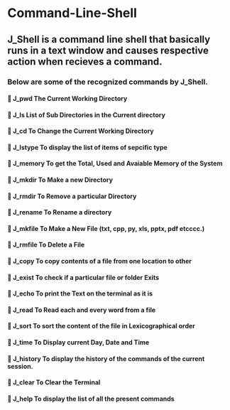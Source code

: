 # Command-Line-Shell
## J_Shell is a command line shell that basically runs in a text window and causes respective action when recieves a command.
### Below are some of the recognized commands by J_Shell.
#### 🔑 J_pwd             The Current Working Directory
#### 🔑 J_ls              List of Sub Directories in the Current directory
#### 🔑 J_cd              To Change the Current Working Directory
#### 🔑 J_lstype          To display the list of items of sepcific type
#### 🔑 J_memory          To get the Total, Used and Avaiable Memory of the System
#### 🔑 J_mkdir           To Make a new Directory
#### 🔑 J_rmdir           To Remove a particular Directory
#### 🔑 J_rename          To Rename a directory
#### 🔑 J_mkfile          To Make a New File (txt, cpp, py, xls, pptx, pdf etcccc.)
#### 🔑 J_rmfile          To Delete a File
#### 🔑 J_copy            To copy contents of a file from one location to other
#### 🔑 J_exist           To check if a particular file or folder Exits
#### 🔑 J_echo            To print the Text on the terminal as it is
#### 🔑 J_read            To Read each and every word from a file
#### 🔑 J_sort            To sort the content of the file in Lexicographical order
#### 🔑 J_time            To Display current Day, Date and Time
#### 🔑 J_history         To display the history of the commands of the current session.
#### 🔑 J_clear           To Clear the Terminal
#### 🔑 J_help            To display the list of all the present commands
